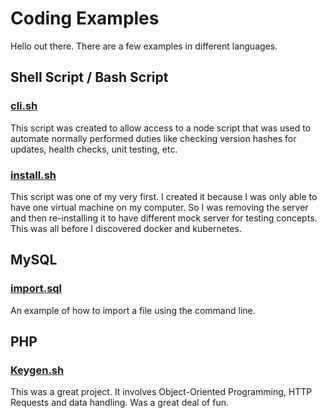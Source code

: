 # Coding Examples
Hello out there.  There are a few examples in different languages.

## Shell Script / Bash Script
### [cli.sh](ShellScripts/cli.sh)
This script was created to allow access to a node script that was used to automate normally performed duties 
like checking version hashes for updates, health checks, unit testing, etc.
 
### [install.sh](ShellScripts/install.sh)
This script was one of my very first.  I created it because I was only able to have one virtual machine on 
my computer.  So I was removing the server and then re-installing it to have different mock server for testing concepts.
This was all before I discovered docker and kubernetes.

## MySQL

### [import.sql](sql/import.sql)
An example of how to import a file using the command line.

## PHP

### [Keygen.sh](PHP/Keygen)
This was a great project.  It involves Object-Oriented Programming, HTTP Requests
 and data handling.  Was a great deal of fun.